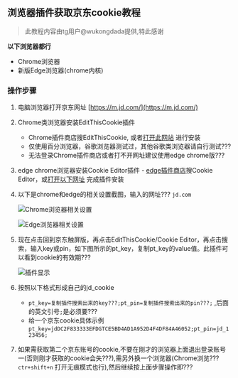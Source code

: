## 浏览器插件获取京东cookie教程
 > 此教程内容由tg用户@wukongdada提供,特此感谢

 **以下浏览器都行**

 - Chrome浏览器
 - 新版Edge浏览器(chrome内核)

### 操作步骤

1. 电脑浏览器打开京东网址 [https://m.jd.com/](https://m.jd.com/)
2. Chrome类浏览器安装EditThisCookie插件
      - Chrome插件商店搜EditThisCookie, 或者[打开此网站](https://chrome.google.com/webstore/detail/editthiscookie/fngmhnnpilhplaeedifhccceomclgfbg?utm_source=chrome-ntp-icon) 进行安装
      - 仅使用百分浏览器，谷歌浏览器测试过，其他谷歌类浏览器请自行测试???
      - 无法登录Chrome插件商店或者打不开网址建议使用edge chrome版???
3. edge chrome浏览器安装Cookie Editor插件
        - [edge插件商店](edge://extensions/)搜Cookie Editor，或[打开以下网址](https://microsoftedge.microsoft.com/addons/detail/cookie-editor/ajfboaconbpkglpfanbmlfgojgndmhmc?hl=zh-CN) 完成插件安装 
4. 以下是chrome和edge的相关设置截图，输入的网址??? ``jd.com``

    ![Chrome浏览器相关设置](../icon/jd5.png)
    
    ![Edge浏览器相关设置](../icon/jd6.png)
    
5. 现在点击回到京东触屏版，再点击EditThisCookie/Cookie Editor，再点击搜索，输入key或pin，如下图所示的pt_key，复制pt_key的value值。此插件可以看到cookie的有效期???

    ![插件显示](../icon/jd7.png)
    
6. 按照以下格式形成自己的jd_cookie
      - `pt_key=复制插件搜索出来的key???;pt_pin=复制插件搜索出来的pin???;` ,后面的英文引号`;`是必须要???
      - 给一个京东cookie具体示例 `pt_key=jdDC2F833333EFDGTCE5BD4AD1A952D4F4DF84A46052;pt_pin=jd_123456;`      

7. 如果需获取第二个京东账号的cookie,不要在刚才的浏览器上面退出登录账号一(否则刚才获取的cookie会失???),需另外换一个浏览器(Chrome浏览??? `ctr+shift+n` 打开无痕模式也行),然后继续按上面步骤操作即???


